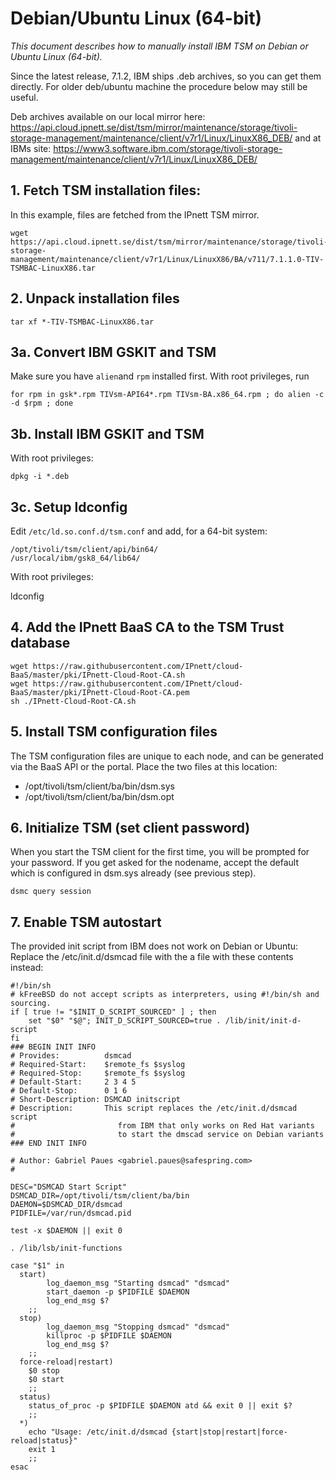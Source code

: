 # Debian/Ubuntu Linux (64-bit)

_This document describes how to manually install IBM TSM on Debian or Ubuntu Linux (64-bit)._

Since the latest release, 7.1.2, IBM ships .deb archives, so you can get them directly.
For older deb/ubuntu machine the procedure below may still be useful.

Deb archives available on our local mirror here:
   https://api.cloud.ipnett.se/dist/tsm/mirror/maintenance/storage/tivoli-storage-management/maintenance/client/v7r1/Linux/LinuxX86_DEB/
and at IBMs site:
   https://www3.software.ibm.com/storage/tivoli-storage-management/maintenance/client/v7r1/Linux/LinuxX86_DEB/

## 1. Fetch TSM installation files:

In this example, files are fetched from the IPnett TSM mirror.

    wget https://api.cloud.ipnett.se/dist/tsm/mirror/maintenance/storage/tivoli-storage-management/maintenance/client/v7r1/Linux/LinuxX86/BA/v711/7.1.1.0-TIV-TSMBAC-LinuxX86.tar

## 2. Unpack installation files

    tar xf *-TIV-TSMBAC-LinuxX86.tar

## 3a. Convert IBM GSKIT and TSM

Make sure you have `alien`and `rpm` installed first.
With root privileges, run

    for rpm in gsk*.rpm TIVsm-API64*.rpm TIVsm-BA.x86_64.rpm ; do alien -c -d $rpm ; done

## 3b. Install IBM GSKIT and TSM

With root privileges:

    dpkg -i *.deb

## 3c. Setup ldconfig

Edit `/etc/ld.so.conf.d/tsm.conf` and add, for a 64-bit system:

    /opt/tivoli/tsm/client/api/bin64/
    /usr/local/ibm/gsk8_64/lib64/

With root privileges:

   ldconfig


## 4. Add the IPnett BaaS CA to the TSM Trust database

    wget https://raw.githubusercontent.com/IPnett/cloud-BaaS/master/pki/IPnett-Cloud-Root-CA.sh
    wget https://raw.githubusercontent.com/IPnett/cloud-BaaS/master/pki/IPnett-Cloud-Root-CA.pem
    sh ./IPnett-Cloud-Root-CA.sh

## 5. Install TSM configuration files

The TSM configuration files are unique to each node, and can be generated via the BaaS API or the portal.
Place the two files at this location:

- /opt/tivoli/tsm/client/ba/bin/dsm.sys
- /opt/tivoli/tsm/client/ba/bin/dsm.opt

## 6. Initialize TSM (set client password)

When you start the TSM client for the first time, you will be prompted for your password. If you get asked for the nodename, accept the default which is configured in dsm.sys already (see previous step).

    dsmc query session

## 7. Enable TSM autostart
The provided init script from IBM does not work on Debian or Ubuntu:
Replace the /etc/init.d/dsmcad file with the a file with these contents instead:

```shell
#!/bin/sh
# kFreeBSD do not accept scripts as interpreters, using #!/bin/sh and sourcing.
if [ true != "$INIT_D_SCRIPT_SOURCED" ] ; then
    set "$0" "$@"; INIT_D_SCRIPT_SOURCED=true . /lib/init/init-d-script
fi
### BEGIN INIT INFO
# Provides:          dsmcad
# Required-Start:    $remote_fs $syslog
# Required-Stop:     $remote_fs $syslog
# Default-Start:     2 3 4 5
# Default-Stop:      0 1 6
# Short-Description: DSMCAD initscript
# Description:       This script replaces the /etc/init.d/dsmcad script
#                       from IBM that only works on Red Hat variants
#                       to start the dmscad service on Debian variants
### END INIT INFO

# Author: Gabriel Paues <gabriel.paues@safespring.com>
#

DESC="DSMCAD Start Script"
DSMCAD_DIR=/opt/tivoli/tsm/client/ba/bin
DAEMON=$DSMCAD_DIR/dsmcad
PIDFILE=/var/run/dsmcad.pid

test -x $DAEMON || exit 0

. /lib/lsb/init-functions

case "$1" in
  start)
        log_daemon_msg "Starting dsmcad" "dsmcad"
        start_daemon -p $PIDFILE $DAEMON
        log_end_msg $?
    ;;
  stop)
        log_daemon_msg "Stopping dsmcad" "dsmcad"
        killproc -p $PIDFILE $DAEMON
        log_end_msg $?
    ;;
  force-reload|restart)
    $0 stop
    $0 start
    ;;
  status)
    status_of_proc -p $PIDFILE $DAEMON atd && exit 0 || exit $?
    ;;
  *)
    echo "Usage: /etc/init.d/dsmcad {start|stop|restart|force-reload|status}"
    exit 1
    ;;
esac
```
